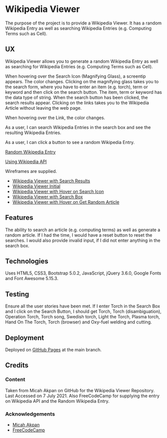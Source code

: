 # Wikipedia Viewer

The purpose of the project is to provide a Wikipedia Viewer.  It has a random Wikipedia Entry
as well as searching Wikipedia Entries (e.g. Computing Terms such as Cell).

## UX

Wikipedia Viewer allows you to generate a random Wikipedia Entry as well as searching for Wikipedia Entries (e.g.
Computing Terms such as Cell).

When hovering over the Search Icon (Magnifying Glass), a screentip appears.  The color changes.  Clicking on the
magnifying glass takes you to the search form, where you have to enter an item (e.g. torch), term or keyword and then
click on the search button.  The item, term or keyword has the data type of string.  When the search button has been
clicked, the search results appear.  Clicking on the links takes you to the Wikipedia Article without leaving the web page.

When hovering over the Link, the color changes.

As a user, I can search Wikipedia Entries in the search box and see the resulting Wikipedia Entries.

As a user, I can click a button to see a random Wikipedia Entry.

[Random Wikipedia Entry](https://en.wikipedia.org/wiki/Special:Random)

[Using Wikipedia API](https://www.mediawiki.org/wiki/API:Main_page)

Wireframes are supplied.
- [Wikipedia Viewer with Search Results](wireframes/wikipedia-viewer.png)
- [Wikipedia Viewer Initial](wireframes/wikipedia-viewer-2.png)
- [Wikipedia Viewer with Hover on Search Icon](wireframes/wikipedia-viewer-3.png)
- [Wikipedia Viewer with Search Box](wireframes/wikipedia-viewer-4.png)
- [Wikipedia Viewer with Hover on Get Random Article](wireframes/wikipedia-viewer-5.png)

## Features

The ability to search an article (e.g. computing terms) as well as generate a random article.  If I had the time, I would have a reset button
to reset the searches.  I would also provide invalid input, if I did not enter anything in the search box.

## Technologies

Uses HTML5, CSS3, Bootstrap 5.0.2, JavaScript, jQuery 3.6.0, Google Fonts and Font Awesome 5.15.3.

## Testing

Ensure all the user stories have been met.  If I enter Torch in the Search Box and I click on the Search Button, I should get
Torch, Torch (disambiguation), Operation Torch, Torch song, Swedish torch, Light the Torch, Plasma torch, Hand On The Torch, 
Torch (browser) and Oxy-fuel welding and cutting.

## Deployment

Deployed on [GitHub Pages](https://derektypist.github.io/wikipedia-viewer) at the main branch.

## Credits

### Content

Taken from Micah Akpan on GitHub for the Wikipedia Viewer Repository.  Last Accessed on 7 July 2021.  Also FreeCodeCamp for supplying the
entry on Wikipedia API and the Random Wikipedia Entry.

### Acknowledgements

- [Micah Akpan](https://www.github.com/micah-akpan)
- [FreeCodeCamp](https://www.freecodecamp.org)